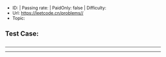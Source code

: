 #                                                                

* ID:         | Passing rate:  | PaidOnly: false  | Difficulty:  
* Url: https://leetcode.cn/problems// 
* Topic:  

## Test Case:

```

```

---


---